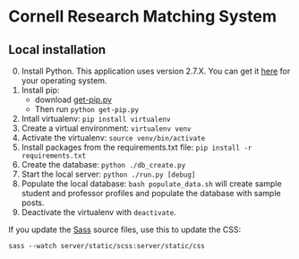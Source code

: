 # Cornell Research Matching System

## Local installation

0. Install Python. This application uses version 2.7.X. You can get it [here](https://www.python.org/downloads/) for your operating system.
1. Install pip:
    * download [get-pip.py](https://bootstrap.pypa.io/get-pip.py)
    * Then run ```python get-pip.py```
2. Intall virtualenv: `pip install virtualenv`
3. Create a virtual environment: `virtualenv venv`
4. Activate the virtualenv: `source venv/bin/activate`
5. Install packages from the requirements.txt file: `pip install -r requirements.txt`
7. Create the database: `python ./db_create.py`
8. Start the local server: `python ./run.py [debug]`
9. Populate the local database: `bash populate_data.sh` will create sample student and professor profiles and populate the database with sample posts.
10. Deactivate the virtualenv with `deactivate`.

If you update the [Sass][] source files, use this to update the CSS:

    sass --watch server/static/scss:server/static/css

[sass]: http://sass-lang.com/install
